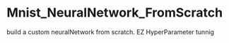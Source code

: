# Mnist_NeuralNetwork_FromScratch
 build a custom neuralNetwork from scratch. EZ HyperParameter tunnig

